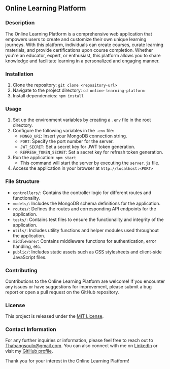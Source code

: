 ## Online Learning Platform

### Description
The Online Learning Platform is a comprehensive web application that empowers users to create and customize their own unique learning journeys. With this platform, individuals can create courses, curate learning materials, and provide certifications upon course completion. Whether you're an educator, expert, or enthusiast, this platform allows you to share knowledge and facilitate learning in a personalized and engaging manner.

### Installation
1. Clone the repository: `git clone <repository-url>`
2. Navigate to the project directory: `cd online-learning-platform`
3. Install dependencies: `npm install`

### Usage
1. Set up the environment variables by creating a `.env` file in the root directory.
2. Configure the following variables in the `.env` file:
   - `MONGO_URI`: Insert your MongoDB connection string.
   - `PORT`: Specify the port number for the server.
   - `JWT_SECRET`: Set a secret key for JWT token generation.
   - `REFRESH_TOKEN_SECRET`: Set a secret key for refresh token generation.
3. Run the application: `npm start`
   - This command will start the server by executing the `server.js` file.
4. Access the application in your browser at `http://localhost:<PORT>`

### File Structure
- `controllers/`: Contains the controller logic for different routes and functionality.
- `models/`: Includes the MongoDB schema definitions for the application.
- `routes/`: Defines the routes and corresponding API endpoints for the application.
- `tests/`: Contains test files to ensure the functionality and integrity of the application.
- `utils/`: Includes utility functions and helper modules used throughout the application.
- `middleware/`: Contains middleware functions for authentication, error handling, etc.
- `public/`: Includes static assets such as CSS stylesheets and client-side JavaScript files.

### Contributing
Contributions to the Online Learning Platform are welcome! If you encounter any issues or have suggestions for improvement, please submit a bug report or open a pull request on the GitHub repository.

### License
This project is released under the [MIT License](https://opensource.org/licenses/MIT).

### Contact Information
For any further inquiries or information, please feel free to reach out to Thabangsoulo@gmail.com. You can also connect with me on [LinkedIn](https://www.linkedin.com/in/thabang-soulo) or visit my [GitHub profile](https://github.com/tsouloJHB).

Thank you for your interest in the Online Learning Platform!
